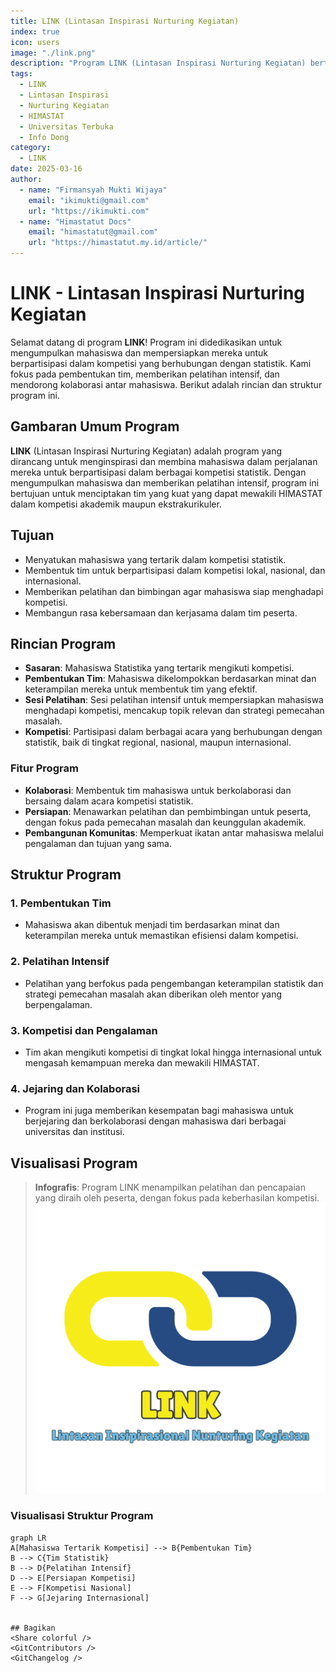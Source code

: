 ```yaml
--- 
title: LINK (Lintasan Inspirasi Nurturing Kegiatan)
index: true
icon: users
image: "./link.png"
description: "Program LINK (Lintasan Inspirasi Nurturing Kegiatan) bertujuan untuk mengumpulkan mahasiswa dan mempersiapkan mereka untuk berpartisipasi dalam kompetisi yang berhubungan dengan statistik. Fokus pada pembentukan tim, pelatihan intensif, dan kolaborasi antar mahasiswa."
tags:
  - LINK
  - Lintasan Inspirasi
  - Nurturing Kegiatan
  - HIMASTAT
  - Universitas Terbuka
  - Info Dong
category:
  - LINK
date: 2025-03-16
author:
  - name: "Firmansyah Mukti Wijaya"
    email: "ikimukti@gmail.com"
    url: "https://ikimukti.com"
  - name: "Himastatut Docs"
    email: "himastatut@gmail.com"
    url: "https://himastatut.my.id/article/"
--- 
```


# LINK - Lintasan Inspirasi Nurturing Kegiatan

Selamat datang di program **LINK**! Program ini didedikasikan untuk mengumpulkan mahasiswa dan mempersiapkan mereka untuk berpartisipasi dalam kompetisi yang berhubungan dengan statistik. Kami fokus pada pembentukan tim, memberikan pelatihan intensif, dan mendorong kolaborasi antar mahasiswa. Berikut adalah rincian dan struktur program ini.

## Gambaran Umum Program

**LINK** (Lintasan Inspirasi Nurturing Kegiatan) adalah program yang dirancang untuk menginspirasi dan membina mahasiswa dalam perjalanan mereka untuk berpartisipasi dalam berbagai kompetisi statistik. Dengan mengumpulkan mahasiswa dan memberikan pelatihan intensif, program ini bertujuan untuk menciptakan tim yang kuat yang dapat mewakili HIMASTAT dalam kompetisi akademik maupun ekstrakurikuler.

## Tujuan
- Menyatukan mahasiswa yang tertarik dalam kompetisi statistik.
- Membentuk tim untuk berpartisipasi dalam kompetisi lokal, nasional, dan internasional.
- Memberikan pelatihan dan bimbingan agar mahasiswa siap menghadapi kompetisi.
- Membangun rasa kebersamaan dan kerjasama dalam tim peserta.

## Rincian Program
- **Sasaran**: Mahasiswa Statistika yang tertarik mengikuti kompetisi.
- **Pembentukan Tim**: Mahasiswa dikelompokkan berdasarkan minat dan keterampilan mereka untuk membentuk tim yang efektif.
- **Sesi Pelatihan**: Sesi pelatihan intensif untuk mempersiapkan mahasiswa menghadapi kompetisi, mencakup topik relevan dan strategi pemecahan masalah.
- **Kompetisi**: Partisipasi dalam berbagai acara yang berhubungan dengan statistik, baik di tingkat regional, nasional, maupun internasional.

### Fitur Program
- **Kolaborasi**: Membentuk tim mahasiswa untuk berkolaborasi dan bersaing dalam acara kompetisi statistik.
- **Persiapan**: Menawarkan pelatihan dan pembimbingan untuk peserta, dengan fokus pada pemecahan masalah dan keunggulan akademik.
- **Pembangunan Komunitas**: Memperkuat ikatan antar mahasiswa melalui pengalaman dan tujuan yang sama.

## Struktur Program
### 1. **Pembentukan Tim**
- Mahasiswa akan dibentuk menjadi tim berdasarkan minat dan keterampilan mereka untuk memastikan efisiensi dalam kompetisi.

### 2. **Pelatihan Intensif**
- Pelatihan yang berfokus pada pengembangan keterampilan statistik dan strategi pemecahan masalah akan diberikan oleh mentor yang berpengalaman.

### 3. **Kompetisi dan Pengalaman**
- Tim akan mengikuti kompetisi di tingkat lokal hingga internasional untuk mengasah kemampuan mereka dan mewakili HIMASTAT.

### 4. **Jejaring dan Kolaborasi**
- Program ini juga memberikan kesempatan bagi mahasiswa untuk berjejaring dan berkolaborasi dengan mahasiswa dari berbagai universitas dan institusi.

## Visualisasi Program

> **Infografis**: Program LINK menampilkan pelatihan dan pencapaian yang diraih oleh peserta, dengan fokus pada keberhasilan kompetisi.
![Infografis LINK](link.png)

### Visualisasi Struktur Program
```mermaid
graph LR
A[Mahasiswa Tertarik Kompetisi] --> B{Pembentukan Tim}
B --> C{Tim Statistik}
B --> D{Pelatihan Intensif}
D --> E[Persiapan Kompetisi]
E --> F[Kompetisi Nasional]
F --> G[Jejaring Internasional]


## Bagikan
<Share colorful />
<GitContributors />
<GitChangelog />